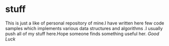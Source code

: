 stuff
=====
This is just a like of personal repository of mine.I have written here few code samples which implements various data structures and algorithms
.I usually push all of my stuff here.Hope someone finds something useful her.
*Good Luck*
